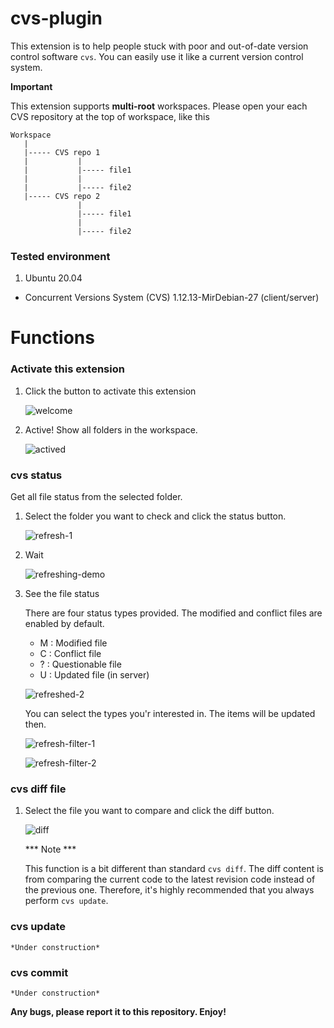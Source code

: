 # cvs-plugin

This extension is to help people stuck with poor and out-of-date version control software `cvs`. You can easily use it like a current version control system.

**Important**

This extension supports **multi-root** workspaces. Please open your each CVS repository at the top of workspace, like this

```
Workspace
   |
   |----- CVS repo 1
   |           |
   |           |----- file1
   |           |
   |           |----- file2
   |----- CVS repo 2
               |
               |----- file1
               |
               |----- file2
```


### Tested environment

  1. Ubuntu 20.04
   * Concurrent Versions System (CVS) 1.12.13-MirDebian-27 (client/server)

# Functions

### Activate this extension

1. Click the button to activate this extension

    ![welcome](/resources/readme/welcome.png "Welcome page")

2. Active! Show all folders in the workspace.
   
   ![actived](/resources/readme/actived.png "Active page")

### cvs status

Get all file status from the selected folder.

1. Select the folder you want to check and click the status button.

    ![refresh-1](/resources/readme/refresh-1.png "Refresh 1")

2. Wait

    ![refreshing-demo](/resources/readme/refreshing-demo.png "Refreshing Demo")

3. See the file status

    There are four status types provided. The modified and conflict files are enabled by default.
    * M : Modified file
    * C : Conflict file
    * ? : Questionable file
    * U : Updated file (in server)

    ![refreshed-2](/resources/readme/refresh-2.png "Refresh 2")

    You can select the types you'r interested in. The items will be updated then.

    ![refresh-filter-1](/resources/readme/refresh-filter-1.png "Filter 1")

    ![refresh-filter-2](/resources/readme/refresh-filter-2.png "Filter 2")


### cvs diff file

1. Select the file you want to compare and click the diff button.

    ![diff](/resources/readme/diff.png "Diff")

    *** Note ***
    
    This function is a bit different than standard `cvs diff`. The diff content is from comparing the current code to the latest revision code instead of the previous one. Therefore, it's highly recommended that you always perform `cvs update`.

### cvs update

    *Under construction*

### cvs commit

    *Under construction*



**Any bugs, please report it to this repository. Enjoy!**
